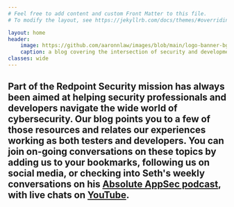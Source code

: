 ```yaml
---
# Feel free to add content and custom Front Matter to this file.
# To modify the layout, see https://jekyllrb.com/docs/themes/#overriding-theme-defaults

layout: home
header: 
    image: https://github.com/aaronnlaw/images/blob/main/logo-banner-bg-black.png?raw=true
    caption: a blog covering the intersection of security and development
classes: wide
---
```

## Part of the Redpoint Security mission has always been aimed at helping security professionals and developers navigate the wide world of cybersecurity. Our blog points you to a few of those resources and relates our experiences working as both testers and developers. You can join on-going conversations on these topics by adding us to your bookmarks, following us on social media, or checking into Seth's weekly conversations on his [Absolute AppSec podcast](absoluteappsec.com), with live chats on [YouTube](https://www.youtube.com/channel/UCo9CDrIB0rJwG4GGz8CZEaQ).